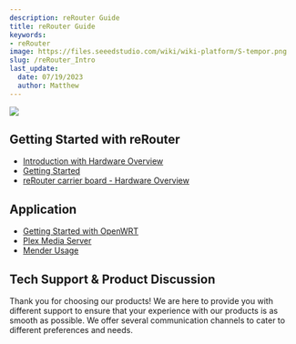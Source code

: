 ```yaml
---
description: reRouter Guide
title: reRouter Guide
keywords:
- reRouter
image: https://files.seeedstudio.com/wiki/wiki-platform/S-tempor.png
slug: /reRouter_Intro
last_update:
  date: 07/19/2023
  author: Matthew
---
```


<div style={{textAlign:'center'}}><img src="https://files.seeedstudio.com/wiki/Mini_Router/mini_router_overview.png" style={{width:500, height:'auto'}}/></div>

## Getting Started with reRouter

- [Introduction with Hardware Overview](https://wiki.seeedstudio.com/Raspberry-OpenWrt-Getting-Started/)
- [Getting Started](https://wiki.seeedstudio.com/Dual-Gigabit-Ethernet-Carrier-Board-for-Raspberry-Pi-CM4/#getting-started---hardware-required)
- [reRouter carrier board - Hardware Overview](https://wiki.seeedstudio.com/Dual-Gigabit-Ethernet-Carrier-Board-for-Raspberry-Pi-CM4/#hardware-overview)

## Application

- [Getting Started with OpenWRT](https://wiki.seeedstudio.com/OpenWrt-Getting-Started/)
- [Plex Media Server](https://wiki.seeedstudio.com/OpenWrt-Plex-Media-Server-on-Docker/)
- [Mender Usage](https://wiki.seeedstudio.com/Mender-Client-dual-GbE-CM4/)

## Tech Support & Product Discussion

Thank you for choosing our products! We are here to provide you with different support to ensure that your experience with our products is as smooth as possible. We offer several communication channels to cater to different preferences and needs.

<div class="button_tech_support_container">
<a href="https://forum.seeedstudio.com/" class="button_forum"></a> 
<a href="https://www.seeedstudio.com/contacts" class="button_email"></a>
</div>

<div class="button_tech_support_container">
<a href="https://discord.gg/eWkprNDMU7" class="button_discord"></a> 
<a href="https://github.com/Seeed-Studio/wiki-documents/discussions/69" class="button_discussion"></a>
</div>
